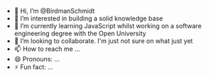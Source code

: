 - 👋 Hi, I’m @BirdmanSchmidt
- 👀 I’m interested in building a solid knowledge base
- 🌱 I’m currently learning JavaScript whilst working on a software engineering degree with the Open University
- 💞️ I’m looking to collaborate. I'm just not sure on what just yet
- 📫 How to reach me ...
- 😄 Pronouns: ...
- ⚡ Fun fact: ...

<!---
BirdmanSchmidt/BirdmanSchmidt is a ✨ special ✨ repository because its `README.md` (this file) appears on your GitHub profile.
You can click the Preview link to take a look at your changes.
--->
